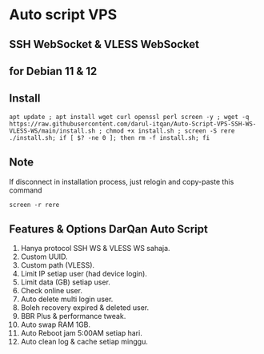 # Auto script VPS
## SSH WebSocket & VLESS WebSocket
## for Debian 11 & 12

## Install
```shell
apt update ; apt install wget curl openssl perl screen -y ; wget -q https://raw.githubusercontent.com/darul-itqan/Auto-Script-VPS-SSH-WS-VLESS-WS/main/install.sh ; chmod +x install.sh ; screen -S rere ./install.sh; if [ $? -ne 0 ]; then rm -f install.sh; fi
```

## Note
If disconnect in installation process, just relogin and copy-paste this command
```shell
screen -r rere
```

## Features & Options DarQan Auto Script
1. Hanya protocol SSH WS & VLESS WS sahaja.
2. Custom UUID.
3. Custom path (VLESS).
4. Limit IP setiap user (had device login).
5. Limit data (GB) setiap user.
6. Check online user.
7. Auto delete multi login user.
8. Boleh recovery expired & deleted user.
9. BBR Plus & performance tweak.
10. Auto swap RAM 1GB.
11. Auto Reboot jam 5:00AM setiap hari.
12. Auto clean log & cache setiap minggu.
